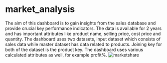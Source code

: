 # market_analysis

The aim of this dashboard is to gain insights from the sales database and provide crucial key performance indicators. The data is available for 2 years and has important attributes like product name, selling price, cost price and quantity. The dashboard uses two datasets, input dataset which consists of sales data while master dataset has data related to products. Joining key for both of the dataset is the product key. The dashboard uses various calculated attributes as well, for example profit%.
![marketshare](https://github.com/akashkodes/market_analysis/assets/128107742/bace3c2a-1392-4bbd-ab97-2fe3df2cd420)
